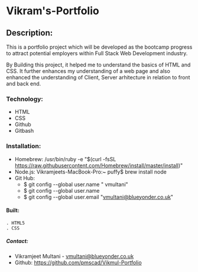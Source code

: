 # Vikram's-Portfolio

## Description:

This is a portfolio project which will be developed as the bootcamp progress to attract potential employers within Full Stack Web Development industry.

By Building this project, it helped me to understand the basics of HTML and CSS. It further enhances my understanding of a web page and also enhanced the understanding of Client, Server arhitecture in relation to front and back end.

### Technology:

- HTML
- CSS
- Github
- Gitbash

### Installation:

- Homebrew:
  /usr/bin/ruby -e "\$(curl -fsSL https://raw.githubusercontent.com/Homebrew/install/master/install)"
- Node.js:
  Vikramjeets-MacBook-Pro:~ puffy\$ brew install node
- Git Hub:
  - \$ git config --global user.name " vmultani"
  - \$ git config --global user.name
  - \$ git config --global user.email "vmultani@blueyonder.co.uk"

#### Built:

    . HTML5
    . CSS

##### Contact:

- Vikramjeet Multani - vmultani@blueyonder.co.uk
- Github: https://github.com/pmscad/Vikmul-Portfolio
